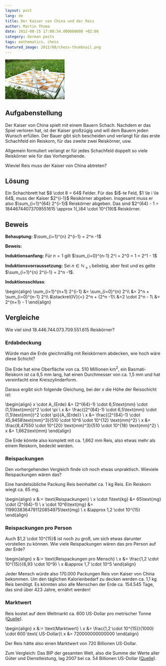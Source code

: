 ```yaml
---
layout: post
lang: de
title: Der Kaiser von China und der Reis
author: Martin Thoma
date: 2012-08-15 17:00:54.000000000 +02:00
category: German posts
tags: mathematics, chess
featured_image: 2012/08/chess-thumbnail.png
---
```

<a href="../images/2012/08/chessboard-rice.png"><img src="../images/2012/08/chessboard-rice.png" alt="" title="Schachbrett mit Reis" width="191" height="128" class="alignright size-full wp-image-46151" /></a>
<h2>Aufgabenstellung</h2>
Der Kaiser von China spielt mit einem Bauern Schach. Nachdem er das Spiel verloren hat, ist der Kaiser gro&szlig;z&uuml;gig und will dem Bauern jeden Wunsch erf&uuml;llen. Der Bauer gibt sich bescheiden und verlangt f&uuml;r das erste Schachfeld ein Reiskorn, f&uuml;r das zweite zwei Reisk&ouml;rner, usw.

Allgemein formuliert verlangt er f&uuml;r jedes Schachfeld doppelt so viele Reisk&ouml;rner wie f&uuml;r das Vorhergehende.

Wieviel Reis muss der Kaiser von China abtreten?

<h2>L&ouml;sung</h2>
Ein Schachbrett hat $8 \cdot 8 = 64$ Felder. F&uuml;r das $i$-te Feld, $1 \le i \le 64$, muss der Kaiser $2^{i-1}$ Reisk&ouml;rner abgeben.
Insgesamt muss er also $\sum_{i=1}^{64} 2^{i-1}$ Reisk&ouml;rner abgeben.
Das sind $2^{64} - 1 = 18446744073709551615 \approx 1{,}84 \cdot 10^{19}$ Reisk&ouml;rner.

<h2>Beweis</h2>

<b>Behauptung: </b> $\sum_{i=1}^{n} 2^{i-1} = 2^n -1$

<b>Beweis:</b>

<b>Induktionsanfang:</b> Für $n=1$ gilt $\sum_{i=0}^{n-1} 2^i = 2^0 = 1 = 2^1 - 1$

<b>Induktionsvorraussetzung:</b> Sei $n \in \mathbb{N}_{\geq 1}$ beliebig, aber fest und es gelte $\sum_{i=1}^{n} 2^{i-1} = 2^n -1$.

<b>Induktionsschluss</b>:

\begin{align}
\sum_{i=1}^{n+1} 2^{i-1} &= \sum_{i=0}^{n} 2^i\\
&= 2^n + \sum_{i=0}^{n-1} 2^i\\
&\stackrel{IV}{=} 2^n + (2^n -1)\\
&=2 \cdot 2^n - 1\\
&= 2^{n+1} - 1
\end{align}

<h2>Vergleiche</h2>
Wie viel sind 18.446.744.073.709.551.615 Reisk&ouml;rner?

<h3>Erdabdeckung</h3>
W&uuml;rde man die Erde gleichm&auml;&szlig;ig mit Reisk&ouml;rnern abdecken, wie hoch w&auml;re diese Schicht?

Die Erde hat eine Oberfl&auml;che von ca. 510 Millionen $\text{km}^2$, ein Basmati-Reiskorn ist ca 6,5 mm lang, hat einen Durchmesser von ca. 1,5 mm und hat vereinfacht eine Kreiszylinderform.

Daraus ergibt sich folgende Gleichung, bei der $x$ die H&ouml;he der Reisschicht ist:

\begin{align}
    x \cdot A_{Erde} &= (2^{64}-1) \cdot 6,5\text{mm} \cdot (1,5\text{mm})^2 \cdot \pi \\
    x &= \frac{(2^{64}-1) \cdot 6,5\text{mm} \cdot (1,5\text{mm})^2 \cdot \pi}{A_{Erde}} \\
    x &= \frac{(2^{64}-1) \cdot 45,9458\text{mm}^3}{510 \cdot 10^6 \cdot 10^{12} \text{mm}^2} \\
    x &= \frac{8,47550 \cdot 10^{20} \text{mm}^3}{510 \cdot 10^{18} \text{mm}^2} \\
    x &= 1,662\text{mm}
\end{align}

Die Erde k&ouml;nnte also komplett mit ca. 1,662 mm Reis, also etwas mehr als einem Reiskorn, bedeckt werden.

<h3>Reispackungen</h3>
Den vorhergehenden Vergleich finde ich noch etwas unpraktisch. Wieviele Reispackungen w&auml;ren das?

Eine handels&uuml;bliche Packung Reis beinhaltet ca. 1 kg Reis. Ein Reiskorn wiegt ca. 65 mg.

\begin{align}
    x &:= \text{Reispackungen} \\
    x \cdot 1\text{kg}     &= 65\text{mg} \cdot (2^{64}-1) \\
    x \cdot 10^6\text{mg} &= 1199038364791120854975\text{mg} \\
    x &\approx 1,2 \cdot 10^{15}
\end{align}

<h3>Reispackungen pro Person</h3>
Auch $1,2 \cdot 10^{15}$ ist noch zu gro&szlig;, um sich etwas darunter vorstellen zu k&ouml;nnen.
Wie viele Reispackungen w&auml;ren das pro Person auf der Erde?

\begin{align}
    x &:= \text{Reispackungen pro Mensch} \\
    x &= \frac{1,2 \cdot 10^{15}}{6,93 \cdot 10^9} \\
    x &\approx 1,7 \cdot 10^5
\end{align}

Jeder Mensch w&uuml;rde also 170.000 Packungen Reis von Kaiser von China bekommen. Um den t&auml;glichen Kalorienbedarf zu decken werden ca. 1,1 kg Reis ben&ouml;tigt. Es k&ouml;nnten also alle Menschen der Erde ca. 154.545 Tage, das sind &uuml;ber 423 Jahre, ern&auml;hrt werden!

<h3>Marktwert</h3>
Reis kostet auf dem Weltmarkt ca. 600 US-Dollar pro metrischer Tonne (<a href="http://www.markt-daten.de/charts/imf/imf014.htm">Quelle</a>).

\begin{align}
    x &:= \text{Marktwert} \\
    x &= \frac{1,2 \cdot 10^{15}}{1000} \cdot 600 \text{ US-Dollar}\\
    x &= 720000000000000
\end{align}

Der Reis h&auml;tte also einen Marktwert von 720 Billionen US-Dollar.

Zum Vergleich: Das BIP der gesamten Welt, also die Summe der Werte aller G&uuml;ter und Dienstleistung, lag 2007 bei ca. 54 Billionen US-Dollar (<a href="http://www.bpb.de/wissen/I6PFEV,0,WeltBruttoinlandsprodukt.html">Quelle</a>).

